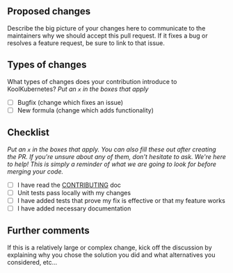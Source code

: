 ## Proposed changes

Describe the big picture of your changes here to communicate to the maintainers why we should accept this pull request. If it fixes a bug or resolves a feature request, be sure to link to that issue.

## Types of changes

What types of changes does your contribution introduce to KoolKubernetes?
_Put an `x` in the boxes that apply_

- [ ] Bugfix (change which fixes an issue)
- [ ] New formula (change which adds functionality)

## Checklist

_Put an `x` in the boxes that apply. You can also fill these out after creating the PR. If you're unsure about any of them, don't hesitate to ask. We're here to help! This is simply a reminder of what we are going to look for before merging your code._

- [ ] I have read the [CONTRIBUTING](CONTRIBUTING.md) doc
- [ ] Unit tests pass locally with my changes
- [ ] I have added tests that prove my fix is effective or that my feature works
- [ ] I have added necessary documentation

## Further comments

If this is a relatively large or complex change, kick off the discussion by explaining why you chose the solution you did and what alternatives you considered, etc...
